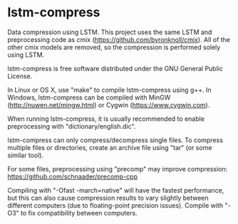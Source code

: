 # lstm-compress
Data compression using LSTM. This project uses the same LSTM and preprocessing code as cmix (https://github.com/byronknoll/cmix). All of the other cmix models are removed, so the compression is performed solely using LSTM.

lstm-compress is free software distributed under the GNU General Public License.

In Linux or OS X, use "make" to compile lstm-compress using g++. In Windows, lstm-compress can be compiled with MinGW (http://nuwen.net/mingw.html) or Cygwin (https://www.cygwin.com).

When running lstm-compress, it is usually recommended to enable preprocessing with "dictionary/english.dic".

lstm-compress can only compress/decompress single files. To compress multiple files or directories, create an archive file using "tar" (or some similar tool).

For some files, preprocessing using "precomp" may improve compression: https://github.com/schnaader/precomp-cpp

Compiling with "-Ofast -march=native" will have the fastest performance, but this can also cause compression results to vary slightly between different computers (due to floating-point precision issues). Compile with "-O3" to fix compatibility between computers.

